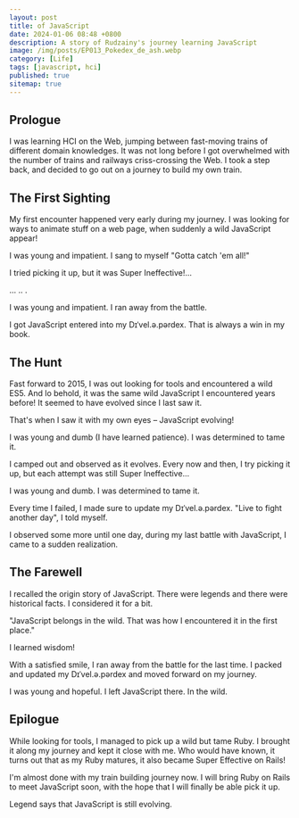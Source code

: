 ```yaml
---
layout: post
title: of JavaScript
date: 2024-01-06 08:48 +0800
description: A story of Rudzainy's journey learning JavaScript
image: /img/posts/EP013_Pokedex_de_ash.webp
category: [Life]
tags: [javascript, hci]
published: true
sitemap: true
---
```


## Prologue 

I was learning HCI on the Web, jumping between fast-moving trains of different domain knowledges. It was not long before I got overwhelmed with the number of trains and railways criss-crossing the Web. I took a step back, and decided to go out on a journey to build my own train.

## The First Sighting

My first encounter happened very early during my journey. I was looking for ways to animate stuff on a web page, when suddenly a wild JavaScript appear!

I was young and impatient. 
I sang to myself "Gotta catch 'em all!" 

I tried picking it up, but it was Super Ineffective!... 

... .. .

I was young and impatient. 
I ran away from the battle. 

I got JavaScript entered into my Dɪˈvel.ə.pərdex. That is always a win in my book.

## The Hunt

Fast forward to 2015, I was out looking for tools and encountered a wild ES5. And lo behold, it was the same wild JavaScript I encountered years before! It seemed to have evolved since I last saw it. 

That's when I saw it with my own eyes – JavaScript evolving!

I was young and dumb (I have learned patience). 
I was determined to tame it. 

I camped out and observed as it evolves.
Every now and then, I try picking it up, but each attempt was still Super Ineffective... 

I was young and dumb.
I was determined to tame it. 

Every time I failed, I made sure to update my Dɪˈvel.ə.pərdex. "Live to fight another day", I told myself.

I observed some more until one day, during my last battle with JavaScript, I came to a sudden realization.

## The Farewell

I recalled the origin story of JavaScript. There were legends and there were historical facts. I considered it for a bit.

"JavaScript belongs in the wild. That was how I encountered it in the first place." 

I learned wisdom!

With a satisfied smile, I ran away from the battle for the last time. I packed and updated my Dɪˈvel.ə.pərdex and moved forward on my journey.

I was young and hopeful.
I left JavaScript there. 
In the wild. 

## Epilogue

While looking for tools, I managed to pick up a wild but tame Ruby. I brought it along my journey and kept it close with me. Who would have known, it turns out that as my Ruby matures, it also became Super Effective on Rails! 

I'm almost done with my train building journey now. 
I will bring Ruby on Rails to meet JavaScript soon, with the hope that I will finally be able pick it up.

Legend says that JavaScript is still evolving. 

